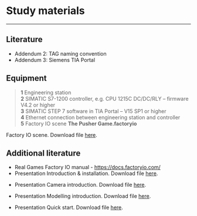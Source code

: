 # Study materials
_____________________________________
## Literature
*  Addendum 2: TAG naming convention
*  Addendum 3: Siemens TIA Portal

## Equipment
>   **1** Engineering station <br>
>   **2** SIMATIC S7-1200 controller, e.g. CPU 1215C DC/DC/RLY – firmware V4.2 or higher <br>
>   **3** SIMATIC STEP 7 software in TIA Portal – V15 SP1 or higher <br>
>   **4** Ethernet connection between engineering station and controller <br>
>   **5** Factory IO scene **The Pusher Game.factoryio**

Factory IO scene. Download file <a href="./Ex03/Documents/The_Pusher_Game.factoryio">here</a>.</p>

## Additional literature
*  Real Games Factory IO manual - https://docs.factoryio.com/
*  Presentation Introduction & installation. Download file <a href="./Ex03/Documents/00-factoryio-introduction-installation.pptx">here</a>.</p>
*  Presentation Camera introduction. Download file <a href="./Ex03/Documents/01-factoryio-introduction-camera.pptx">here</a>.</p>
*  Presentation Modelling introduction. Download file <a href="./Ex03/Documents/02-factoryio-introduction-modelling.pptx">here</a>.</p>
*  Presentation Quick start. Download file <a href="./Ex03/Documents/03-factoryio-quick-start.pptx">here</a>.</p>
